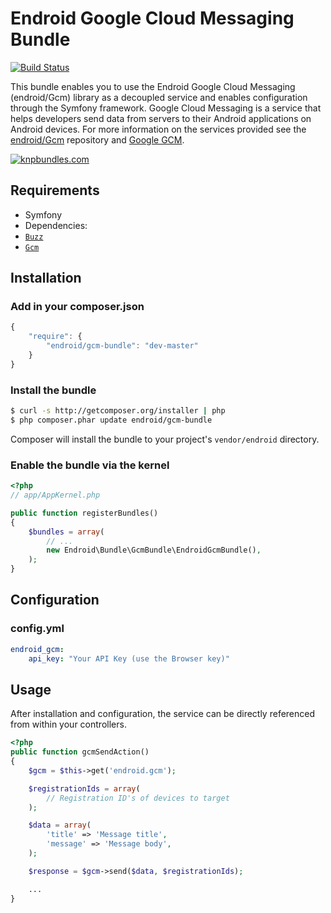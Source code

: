 Endroid Google Cloud Messaging Bundle
=====================================

[![Build Status](https://secure.travis-ci.org/endroid/GcmBundle.png)](http://travis-ci.org/endroid/GcmBundle)

This bundle enables you to use the Endroid Google Cloud Messaging (endroid/Gcm) library as a decoupled service and
enables configuration through the Symfony framework. Google Cloud Messaging is a service that helps developers send
data from servers to their Android applications on Android devices. For more information on the services provided see
the [endroid/Gcm](https://github.com/endroid/Gcm) repository and [Google GCM](http://developer.android.com/guide/google/gcm/index.html).

[![knpbundles.com](http://knpbundles.com/endroid/GcmBundle/badge-short)](http://knpbundles.com/endroid/GcmBundle)

## Requirements

* Symfony
* Dependencies:
 * [`Buzz`](https://github.com/kriswallsmith/Buzz)
 * [`Gcm`](https://github.com/endroid/Gcm)

## Installation

### Add in your composer.json

```js
{
    "require": {
        "endroid/gcm-bundle": "dev-master"
    }
}
```

### Install the bundle

``` bash
$ curl -s http://getcomposer.org/installer | php
$ php composer.phar update endroid/gcm-bundle
```

Composer will install the bundle to your project's `vendor/endroid` directory.

### Enable the bundle via the kernel

``` php
<?php
// app/AppKernel.php

public function registerBundles()
{
    $bundles = array(
        // ...
        new Endroid\Bundle\GcmBundle\EndroidGcmBundle(),
    );
}
```

## Configuration

### config.yml

```yaml
endroid_gcm:
    api_key: "Your API Key (use the Browser key)"
```

## Usage

After installation and configuration, the service can be directly referenced from within your controllers.

```php
<?php
public function gcmSendAction()
{
    $gcm = $this->get('endroid.gcm');

    $registrationIds = array(
        // Registration ID's of devices to target
    );

    $data = array(
        'title' => 'Message title',
        'message' => 'Message body',
    );

    $response = $gcm->send($data, $registrationIds);

    ...
}
```